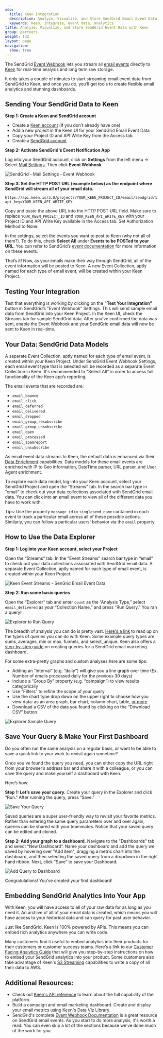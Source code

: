 ```yaml
---
seo:
  title: Keen Integration
  description: Analyze, Visualize, and Store SendGrid Email Event Data
  keywords: Keen, integrate, event data, analytics
title: Analyze, Visualize, and Store SendGrid Event Data with Keen
group: partners
weight: 142
layout: page
navigation:
  show: true
---
```

The SendGrid [Event Webhook]({{root_url}}/for-developers/tracking-events/event/) lets you stream all [email events]({{root_url}}/ui/analytics-and-reporting/email-activity-feed/) directly to <a href="https://keen.io/users/signup?utm_campaign=SendGrid%202020&utm_source=SendGrid&utm_medium=SendGrid%20Hosted%20Docs">Keen</a> for real-time analysis and long term raw storage.

It only takes a couple of minutes to start streaming email event data from SendGrid to Keen, and once you do, you’ll get tools to create flexible email analytics and stunning dashboards.


## 	Sending Your SendGrid Data to Keen

**Step 1: Create a Keen and SendGrid account**

* Create a <a href="https://keen.io/users/signup?utm_campaign=SendGrid%202020&utm_source=SendGrid&utm_medium=SendGrid%20Hosted%20Docs">Keen account</a> (if you don't already have one)
* Add a new project in the Keen UI for your SendGrid Email Event Data.
* Copy your Project ID and API Write Key from the Access tab.
* Create a <a href="https://sendgrid.com/user/signup"> SendGrid account</a>


**Step 2: Activate SendGrid's Event Notification App**

Log into your SendGrid account, click on **Settings** from the left menu → Select <a href="http://app.sendgrid.com/settings/mail_settings">Mail Settings</a>. Then click **Event Webhook**.

![SendGrid - Mail Settings - Event Webhook]({{root_url}}/images/keen/sendgrid_mailsettings_eventwebhook.png)

**Step 3: Set the HTTP POST URL (example below) as the endpoint where SendGrid will stream all of your email data.**

```
https://api.keen.io/3.0/projects/YOUR_KEEN_PROJECT_ID/email/sendgrid/1.0?api_key=YOUR_KEEN_API_WRITE_KEY
```
Copy and paste the above URL into the HTTP POST URL field. Make sure to replace `YOUR_KEEN_PROJECT_ID` and `YOUR_KEEN_API_WRITE_KEY` with your Project ID and API Write Key available in the Access tab. Set Authorization Method to None.

In the settings, select the events you want to post to Keen (why not all of them?). To do this, check **Select All** under **Events to be POSTed to your URL**. You can refer to SendGrid’s [event documentation]({{root_url}}/for-developers/tracking-events/event/) for more information on these events.

That’s it! Now, as your emails make their way through SendGrid, all of the event information will be posted to Keen. A new Event Collection, aptly named for each type of email event, will be created within your Keen Project.


## 	Testing Your Integration

Test that everything is working by clicking on the **"Test Your Integration"** button in SendGrid’s "Event Webhook" Settings. This will send sample email data from SendGrid into your Keen Project. In the Keen UI, check the Streams tab for sample SendGrid data. After you've confirmed the data was sent, enable the Event Webhook and your SendGrid email data will now be sent to Keen in real-time.



## 	Your Data: SendGrid Data Models

 A separate Event Collection, aptly named for each type of email event, is created within your Keen Project. Under SendGrid Event Webhook Settings, each email event type that is selected will be recorded as a separate Event Collection in Keen. It's recommended to "Select All" in order to access full functionality of the Keen app’s reporting.

The email events that are recorded are:

- `email_bounce`
- `email_click`
- `email_deferred`
- `email_delivered`
- `email_dropped`
- `email_group_resubscribe`
- `email_group_unsubscribe`
- `email_open`
- `email_processed`
- `email_spamreport`
- `email_unsubscribe`

As email event data streams to Keen, the default data is enhanced via their [Data Enrichment](https://keen.io/docs/streams/data-enrichment-overview/) capabilities. Data models for these email events are enriched with IP to Geo information, DateTime parser, URL parser, and User Agent enrichment.

To explore each data model, log into your Keen account, select your SendGrid Project and open the “Streams” tab. In the search bar type in “email” to check out your data collections associated with SendGrid email data. You can click into an email event to view all of the different data you have to work with.

Tips: Use the property `message_id` or `singlesend_name` contained in each event to track a particular email across all of these possible actions. Similarly, you can follow a particular users' behavior via the `email` property.



## 	How to Use the Data Explorer

**Step 1: Log into your Keen account, select your Project**

Open the “Streams” tab. In the "Event Streams" search bar type in “email” to check out your data collections associated with SendGrid email data. A separate Event Collection, aptly named for each type of email event, is created within your Keen Project.

![Keen Event Streams - SenGrid Email Event Data]({{root_url}}/images/keen/sendgrid_stream_new.png)

**Step 2: Run some basic queries**

Open the “Explorer” tab and enter `count` as the “Analysis Type,” select `email_delivered` as your “Collection Name,” and press “Run Query.” You ran a query!

![Explorer to Run Query]({{root_url}}/images/keen/sendgrid_basic_count_new.png)

The breadth of analysis you can do is pretty vast. [Here's a link](https://keen.io/docs/compute/) to read up on the types of queries you can do with Keen. Some example query types are sums, averages, min or max, funnels, and select_unique. Keen also offers a [step-by-step guide](https://www.keen.io/blog/how-to-build-sendgrid-email-marketing-dashboard-with-keenio) on creating queries for a SendGrid email marketing dashboard.

For some extra-pretty graphs and custom analyses here are some tips:

- Adding an “Interval” (e.g. “daily”) will give you a line graph over time (Ex. Number of emails processed daily for the previous 30 days)
- Include a “Group By” property (e.g. “campaign”)  to view results categorically
- Use “Filters” to refine the scope of your query
- Use the chart type drop down on the  upper right to choose how you view data: as an area graph, bar chart, column chart, table, [or more](https://keen.io/docs/data-visualizations/widgets/funnel-chart/)
- Download a CSV of the data you found by clicking on the “Download CSV” button

![Explorer Sample Query]({{root_url}}/images/keen/sendgrid_sample_query.png)

## Save Your Query & Make Your First Dashboard

Do you often run the same analysis on a regular basis, or want to be able to save a quick link to your work to revisit again sometime?

Once you’ve found the query you need, you can either copy the URL right from your browser’s address bar and share it with a colleague, or you can save the query and make yourself a dashboard with Keen.

Here’s how:

**Step 1: Let’s save your query.** Create your query in the Explorer and click “Run.” After running the query, press “Save.”

![Save Your Query]({{root_url}}/images/keen/sendgrid_saved_query_new.png)

Saved queries are a super user-friendly way to revisit your favorite metrics. Rather than entering the same query parameters over and over again, queries can be shared with your teammates. Notice that your saved query can be edited and cloned.

**Step 2: Add your graph to a dashboard.** Navigate to the "Dashboards" tab and select “New Dashboard”. Name your dashboard and add the query we saved by hovering over "Add item", dragging a metric chart into the dashboard, and then selecting the saved query from a dropdown in the right hand ribbon. Next, click “Save” to save your Dashboard.

![Add Query to Dashboard]({{root_url}}/images/keen/sendgrid_create_dashboard_new.png)

Congratulations! You’ve created your first dashboard!

## Embedding SendGrid Analytics Into Your App
With Keen, you will have access to all of your raw data for as long as you need it. An archive of all of your email data is created, which means you will have access to your historical data and can query for past user behavior.

Just like SendGrid, Keen is 100% powered by APIs. This means you can embed rich analytics anywhere you can write code.

Many customers find it useful to embed analytics into their products for their customers or customer success teams. Here’s a link to our [Customer Facing Analytics Guide](https://keen.io/docs/visualize/customer-facing-analytics/) that will give you step-by-step instructions on how to embed your SendGrid analytics into your product. Some customers also take advantage of Keen's [S3 Streaming](https://keen.io/docs/streams/extended-functionality/amazon-s3/) capabilities to write a copy of all their data to AWS.


## 	Additional Resources:

- Check out [Keen's API reference](https://keen.io/docs/api/) to learn about the full capability of the platform.
- Build a campaign and email marketing dashboard. Create and display your email metrics using [Keen's Data Viz Library](http://keen.io/docs/data-visualizations/create-dashboard/).
- SendGrid's complete [Event Webhook Documentation]({{root_url}}/for-developers/tracking-events/event/) is a great resource on SendGrid email events. As you start to do more analysis, it's worth a read. You can even skip a lot of the sections because we've done much of the work for you.
